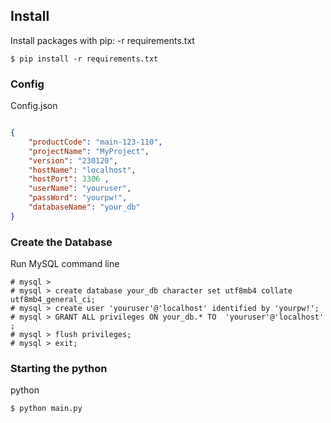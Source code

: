 ## Install

Install packages with pip: -r requirements.txt

```shell
$ pip install -r requirements.txt
```

### Config

Config.json

```config.json

{
    "productCode": "main-123-110",
    "projectName": "MyProject",
    "version": "230120",
    "hostName": "localhost",
    "hostPort": 3306 ,
    "userName": "youruser",
    "passWord": "yourpw!",
    "databaseName": "your_db"    
}

```
### Create the Database

Run MySQL command line

``` mysql
# mysql >
# mysql > create database your_db character set utf8mb4 collate utf8mb4_general_ci;
# mysql > create user 'youruser'@'localhost' identified by 'yourpw!';
# mysql > GRANT ALL privileges ON your_db.* TO  'youruser'@'localhost' ;
# mysql > flush privileges;
# mysql > exit;

```

### Starting the python

python 

``` shell
$ python main.py
```

